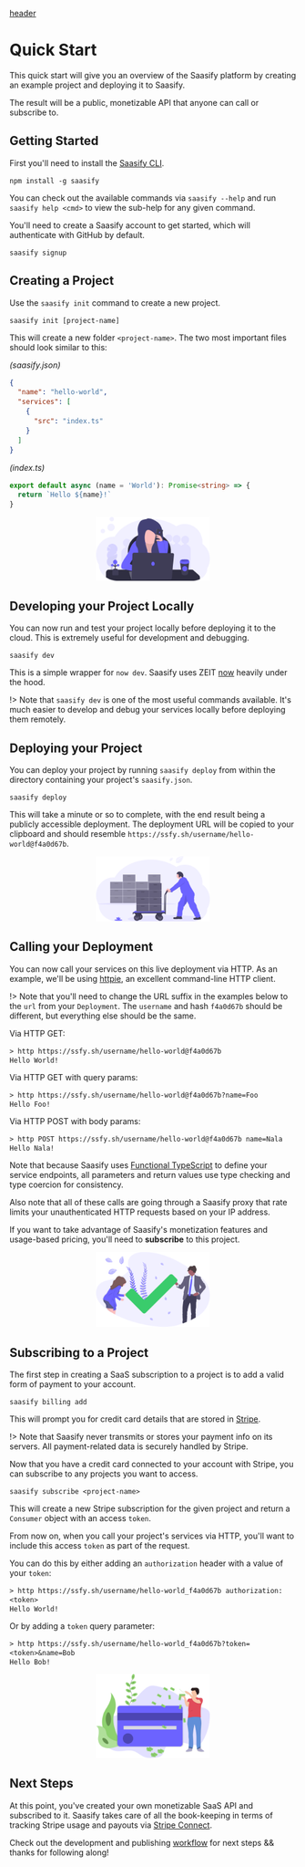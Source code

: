 [header](_header.md ':include')

# Quick Start

This quick start will give you an overview of the Saasify platform by creating an example project and deploying it to Saasify.

The result will be a public, monetizable API that anyone can call or subscribe to.

## Getting Started

First you'll need to install the [Saasify CLI](https://github.com/saasify-sh/saasify/tree/master/packages/saasify-cli).

```
npm install -g saasify
```

You can check out the available commands via `saasify --help` and run `saasify help <cmd>` to view the sub-help for any given command.

You'll need to create a Saasify account to get started, which will authenticate with GitHub by default.

```
saasify signup
```

## Creating a Project

Use the `saasify init` command to create a new project.

```
saasify init [project-name]
```

This will create a new folder `<project-name>`. The two most important files should look similar to this:

*(saasify.json)*
```json
{
  "name": "hello-world",
  "services": [
    {
      "src": "index.ts"
    }
  ]
}
```

*(index.ts)*
```ts
export default async (name = 'World'): Promise<string> => {
  return `Hello ${name}!`
}
```

<p align="center">
  <img src="./_media/undraw/working_remotely.svg" alt="Working remotely" width="200" />
</p>

## Developing your Project Locally

You can now run and test your project locally before deploying it to the cloud. This is extremely useful for development and debugging.

```
saasify dev
```

This is a simple wrapper for `now dev`. Saasify uses ZEIT [now](https://zeit.co/now) heavily under the hood.

!> Note that `saasify dev` is one of the most useful commands available. It's much easier to develop and debug your services locally before deploying them remotely.

## Deploying your Project

You can deploy your project by running `saasify deploy` from within the directory containing your project's `saasify.json`.

```
saasify deploy
```

This will take a minute or so to complete, with the end result being a publicly accessible deployment. The deployment URL will be copied to your clipboard and should resemble `https://ssfy.sh/username/hello-world@f4a0d67b`.

<p align="center">
  <img src="./_media/undraw/logistics.svg" alt="Deployments" width="200" />
</p>

## Calling your Deployment

You can now call your services on this live deployment via HTTP. As an example, we'll be using [httpie](https://httpie.org/), an excellent command-line HTTP client.

!> Note that you'll need to change the URL suffix in the examples below to the `url` from your `Deployment`. The `username` and hash `f4a0d67b` should be different, but everything else should be the same.

Via HTTP GET:

```
> http https://ssfy.sh/username/hello-world@f4a0d67b
Hello World!
```

Via HTTP GET with query params:

```
> http https://ssfy.sh/username/hello-world@f4a0d67b?name=Foo
Hello Foo!
```

Via HTTP POST with body params:

```
> http POST https://ssfy.sh/username/hello-world@f4a0d67b name=Nala
Hello Nala!
```

Note that because Saasify uses [Functional TypeScript](https://github.com/transitive-bullshit/functional-typescript) to define your service endpoints, all parameters and return values use type checking and type coercion for consistency.

Also note that all of these calls are going through a Saasify proxy that rate limits your unauthenticated HTTP requests based on your IP address.

If you want to take advantage of Saasify's monetization features and usage-based pricing, you'll need to **subscribe** to this project.

<p align="center">
  <img src="./_media/undraw/confirmation.svg" alt="Deployments" width="200" />
</p>

## Subscribing to a Project

The first step in creating a SaaS subscription to a project is to add a valid form of payment to your account.

```
saasify billing add
```

This will prompt you for credit card details that are stored in [Stripe](https://stripe.com).

!> Note that Saasify never transmits or stores your payment info on its servers. All payment-related data is securely handled by Stripe.

Now that you have a credit card connected to your account with Stripe, you can subscribe to any projects you want to access.

```
saasify subscribe <project-name>
```

This will create a new Stripe subscription for the given project and return a `Consumer` object with an access `token`.

From now on, when you call your project's services via HTTP, you'll want to include this access `token` as part of the request.

You can do this by either adding an `authorization` header with a value of your `token`:

```
> http https://ssfy.sh/username/hello-world_f4a0d67b authorization:<token>
Hello World!
```

Or by adding a `token` query parameter:

```
> http https://ssfy.sh/username/hello-world_f4a0d67b?token=<token>&name=Bob
Hello Bob!
```

<p align="center">
  <img src="./_media/undraw/make_it_rain.svg" alt="Deployments" width="200" />
</p>

## Next Steps

At this point, you've created your own monetizable SaaS API and subscribed to it. Saasify takes care of all the book-keeping in terms of tracking Stripe usage and payouts via [Stripe Connect](https://stripe.com/connect).

Check out the development and publishing [workflow](./workflow.md) for next steps && thanks for following along!

